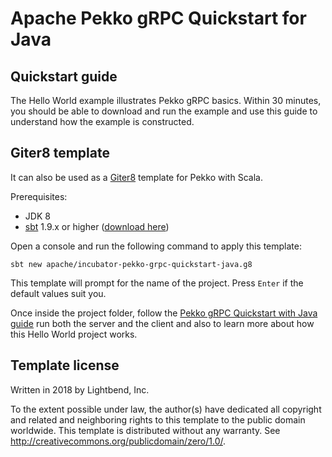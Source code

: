 # Apache Pekko gRPC Quickstart for Java 

## Quickstart guide

The Hello World example illustrates Pekko gRPC basics. Within 30 minutes, you should be able to download and run the example and use this guide to understand how the example is constructed.

## Giter8 template

It can also be used as a [Giter8][g8] template for Pekko with Scala.

Prerequisites:
- JDK 8
- [sbt][sbt] 1.9.x or higher ([download here][sbt_download])

Open a console and run the following command to apply this template:
 ```
sbt new apache/incubator-pekko-grpc-quickstart-java.g8
 ```

This template will prompt for the name of the project. Press `Enter` if the default values suit you.

Once inside the project folder, follow the [Pekko gRPC Quickstart with Java guide](https://github.com/apache/incubator-pekko-grpc-quickstart-java.g8/) run both the server and the client and also to learn more about how this Hello World project works.


## Template license

Written in 2018 by Lightbend, Inc.

To the extent possible under law, the author(s) have dedicated all copyright and related
and neighboring rights to this template to the public domain worldwide.
This template is distributed without any warranty. See <http://creativecommons.org/publicdomain/zero/1.0/>.

[g8]: http://www.foundweekends.org/giter8/
[sbt]: http://www.scala-sbt.org/
[sbt_download]: http://www.scala-sbt.org/download.html
